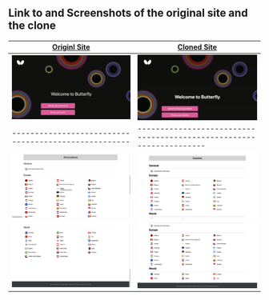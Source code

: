 ## Link to and Screenshots of the original site and the clone

| <a href="https://www.butterfly.tt/">Originl Site</a> | <a href="https://o-david.github.io/clone-butterfly/">Cloned Site</a>|
| ---------------------------------------------------- | ------------------------------------------------------------------- |
| ![Original](./src/assets/original_site.png)          | ![Clone](./src/assets/clone_site.png)                               |
| ---------------------------------------------------- | ------------------------------------------------------------------- |
| ![Original](./src/assets/original_site2.png)         | ![Clone](./src/assets/clone_site2.png)                              |
| ![Original](./src/assets/original_site3.png)         | ![Clone](./src/assets/clone_site3.png)                              |
